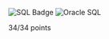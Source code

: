 ![SQL Badge](https://img.shields.io/badge/SQL-white)
![Oracle SQL](https://img.shields.io/badge/Oracle_SQL-green)

34/34 points

